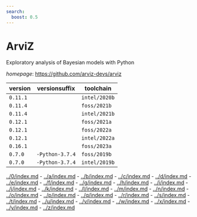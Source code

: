 ```yaml
---
search:
  boost: 0.5
---
```

# ArviZ

Exploratory analysis of Bayesian models with Python

*homepage*: <https://github.com/arviz-devs/arviz>

version | versionsuffix | toolchain
--------|---------------|----------
``0.11.1`` |  | ``intel/2020b``
``0.11.4`` |  | ``foss/2021b``
``0.11.4`` |  | ``intel/2021b``
``0.12.1`` |  | ``foss/2021a``
``0.12.1`` |  | ``foss/2022a``
``0.12.1`` |  | ``intel/2022a``
``0.16.1`` |  | ``foss/2023a``
``0.7.0`` | ``-Python-3.7.4`` | ``foss/2019b``
``0.7.0`` | ``-Python-3.7.4`` | ``intel/2019b``

[../0/index.md](0) - [../a/index.md](a) - [../b/index.md](b) - [../c/index.md](c) - [../d/index.md](d) - [../e/index.md](e) - [../f/index.md](f) - [../g/index.md](g) - [../h/index.md](h) - [../i/index.md](i) - [../j/index.md](j) - [../k/index.md](k) - [../l/index.md](l) - [../m/index.md](m) - [../n/index.md](n) - [../o/index.md](o) - [../p/index.md](p) - [../q/index.md](q) - [../r/index.md](r) - [../s/index.md](s) - [../t/index.md](t) - [../u/index.md](u) - [../v/index.md](v) - [../w/index.md](w) - [../x/index.md](x) - [../y/index.md](y) - [../z/index.md](z)

